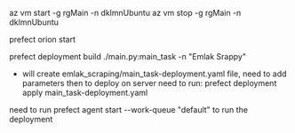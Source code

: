 az vm start -g rgMain -n dklmnUbuntu
az vm stop  -g rgMain -n dklmnUbuntu




 prefect orion start

 prefect deployment build ./main.py:main_task -n "Emlak Srappy"
  - will create emlak_scraping/main_task-deployment.yaml file, need to add parameters
then to deploy on server need to run:
 prefect deployment apply main_task-deployment.yaml

 need to run
 prefect agent start  --work-queue "default"
 to run the deployment